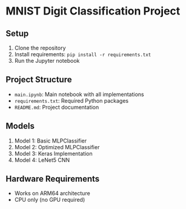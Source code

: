 # MNIST Digit Classification Project

## Setup
1. Clone the repository
2. Install requirements: `pip install -r requirements.txt`
3. Run the Jupyter notebook

## Project Structure
- `main.ipynb`: Main notebook with all implementations
- `requirements.txt`: Required Python packages
- `README.md`: Project documentation

## Models
1. Model 1: Basic MLPClassifier
2. Model 2: Optimized MLPClassifier
3. Model 3: Keras Implementation
4. Model 4: LeNet5 CNN

## Hardware Requirements
- Works on ARM64 architecture
- CPU only (no GPU required)